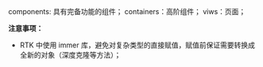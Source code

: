 components: 具有完备功能的组件；
containers：高阶组件；
viws：页面；

**注意事项：**

* RTK 中使用 immer 库，避免对复杂类型的直接赋值，赋值前保证需要转换成全新的对象（深度克隆等方法）；